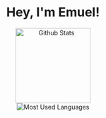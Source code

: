 <h1 align="center">Hey, I'm Emuel!</h1>

<!--
### About me

- 🔭 I’m a full-time Software Development student at <a href="https://www.mcast.edu.mt"/>MCAST</a>.

- 🌱 I’m currently learning **JavaScript** and **Linux**.

- 💬 Ask me about **Python**, **coding**, and **books**.

### Languages

<!-- Icons: https://simpleicons.org/ -->

<!-- ![Python](https://img.shields.io/badge/-Python-05122A?style=for-the-badge&color=202020&logo=python) ![HTML](https://img.shields.io/badge/-Html-05122A?style=for-the-badge&color=202020&logo=html5) ![CSS](https://img.shields.io/badge/-Css-05122A?style=for-the-badge&color=202020&logo=css3) ![Lua](https://img.shields.io/badge/-Lua-05122A?style=for-the-badge&color=202020&logo=lua) -->

<!-- ### Tools
![NeoVim](https://img.shields.io/badge/-NeoVim-05122A?style=for-the-badge&color=202020&logo=neovim&logoColor=4b9e4b) ![Linux](https://img.shields.io/badge/-Linux-05122A?style=for-the-badge&color=202020&logo=linux&logoColor=dfb914) ![Git](https://img.shields.io/badge/-Git-05122A?style=for-the-badge&color=202020&logo=git) ![GitHub](https://img.shields.io/badge/-GitHub-05122A?style=for-the-badge&color=202020&logo=github) -->


<!-- ### Stats -->
<div align="center">
<img height="170" src="https://github-readme-stats.vercel.app/api?username=emuel-vassallo&show_icons=true&bg_color=151515&border_color=424242&title_color=e8e3e3&text_color=e8e3e3&icon_color=f5f5f5" alt="Github Stats" />
<br />
<img src="https://github-readme-stats.vercel.app/api/top-langs/?username=emuel-vassallo&layout=compact&show_icons=true&bg_color=151515&border_color=424242&title_color=e8e3e3&text_color=e8e3e3&icon_color=f5f5f5&langs_count=6" alt="Most Used Languages" />
 </div>
